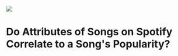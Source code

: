![](https://i.guim.co.uk/img/media/ae483ce4f1bfc5497fee1b5387711d1ff0172ec9/232_0_3268_1963/master/3268.jpg?width=1200&quality=85&auto=format&fit=max&s=fcfceea59329a6bee9c9b75dd8d7a055)

# Do Attributes of Songs on Spotify Correlate to a Song's Popularity?
